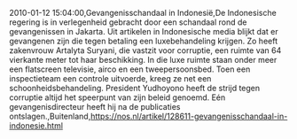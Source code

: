 2010-01-12 15:04:00,Gevangenisschandaal in Indonesië,De Indonesische regering is in verlegenheid gebracht door een schandaal rond de gevangenissen in Jakarta. Uit artikelen in Indonesische media blijkt dat er gevangenen zijn die tegen betaling een luxebehandeling krijgen. Zo heeft zakenvrouw Artalyta Suryani, die vastzit voor corruptie, een ruimte van 64 vierkante meter tot haar beschikking. In die luxe ruimte staan onder meer een flatscreen televisie, airco en een tweepersoonsbed. Toen een inspectieteam een controle uitvoerde, kreeg ze net een schoonheidsbehandeling. President Yudhoyono heeft de strijd tegen corruptie altijd het speerpunt van zijn beleid genoemd. Eén gevangenisdirecteur heeft hij na de publicaties ontslagen.,Buitenland,https://nos.nl/artikel/128611-gevangenisschandaal-in-indonesie.html